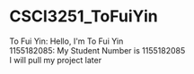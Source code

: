 # CSCI3251_ToFuiYin

To Fui Yin: Hello, I'm To Fui Yin  
1155182085: My Student Number is 1155182085  
I will pull my project later  
